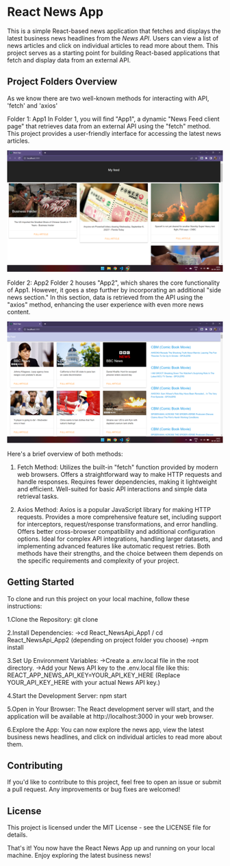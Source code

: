 # React News App
This is a simple React-based news application that fetches and displays the latest business news headlines from the *News API*. Users can view a list of news articles and click on individual articles to read more about them. This project serves as a starting point for building React-based applications that fetch and display data from an external API.

## Project Folders Overview
As we know there are two well-known methods for interacting with API, 'fetch' and 'axios'

Folder 1: App1
In Folder 1, you will find "App1", a dynamic "News Feed client page" that retrieves data from an external API using the "fetch" method. This project provides a user-friendly interface for accessing the latest news articles.

![React_NewsApi_App1 Preview](./App_previews/App1_preview.png)


Folder 2: App2
Folder 2 houses "App2", which shares the core functionality of App1. However, it goes a step further by incorporating an additional "side news section." In this section, data is retrieved from the API using the "axios" method, enhancing the user experience with even more news content.

![React_NewsApi_App2 Preview](./App_previews/App2_preview.png)


Here's a brief overview of both methods:

1. Fetch Method:
Utilizes the built-in "fetch" function provided by modern web browsers.
Offers a straightforward way to make HTTP requests and handle responses.
Requires fewer dependencies, making it lightweight and efficient.
Well-suited for basic API interactions and simple data retrieval tasks.

2. Axios Method:
Axios is a popular JavaScript library for making HTTP requests.
Provides a more comprehensive feature set, including support for interceptors, request/response transformations, and error handling.
Offers better cross-browser compatibility and additional configuration options.
Ideal for complex API integrations, handling larger datasets, and implementing advanced features like automatic request retries.
Both methods have their strengths, and the choice between them depends on the specific requirements and complexity of your project.

## Getting Started
To clone and run this project on your local machine, follow these instructions:

1.Clone the Repository: git clone <repository-url>

2.Install Dependencies: 
->cd React_NewsApi_App1 / cd React_NewsApi_App2 (depending on project folder you choose)
->npm install

3.Set Up Environment Variables:
->Create a .env.local file in the root directory.
->Add your News API key to the .env.local file like this: REACT_APP_NEWS_API_KEY=YOUR_API_KEY_HERE (Replace YOUR_API_KEY_HERE with your actual News API key.)

4.Start the Development Server: npm start

5.Open in Your Browser: The React development server will start, and the application will be available at http://localhost:3000 in your web browser.

6.Explore the App: You can now explore the news app, view the latest business news headlines, and click on individual articles to read more about them.

## Contributing
If you'd like to contribute to this project, feel free to open an issue or submit a pull request. Any improvements or bug fixes are welcomed!

## License
This project is licensed under the MIT License - see the LICENSE file for details.

That's it! You now have the React News App up and running on your local machine. Enjoy exploring the latest business news!